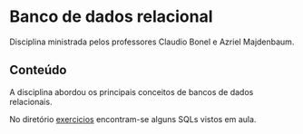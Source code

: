 # Banco de dados relacional

Disciplina ministrada pelos professores Claudio Bonel e Azriel Majdenbaum.

## Conteúdo

A disciplina abordou os principais conceitos de bancos de dados relacionais.

No diretório [exercicios](./exercicios/) encontram-se alguns SQLs vistos em aula.